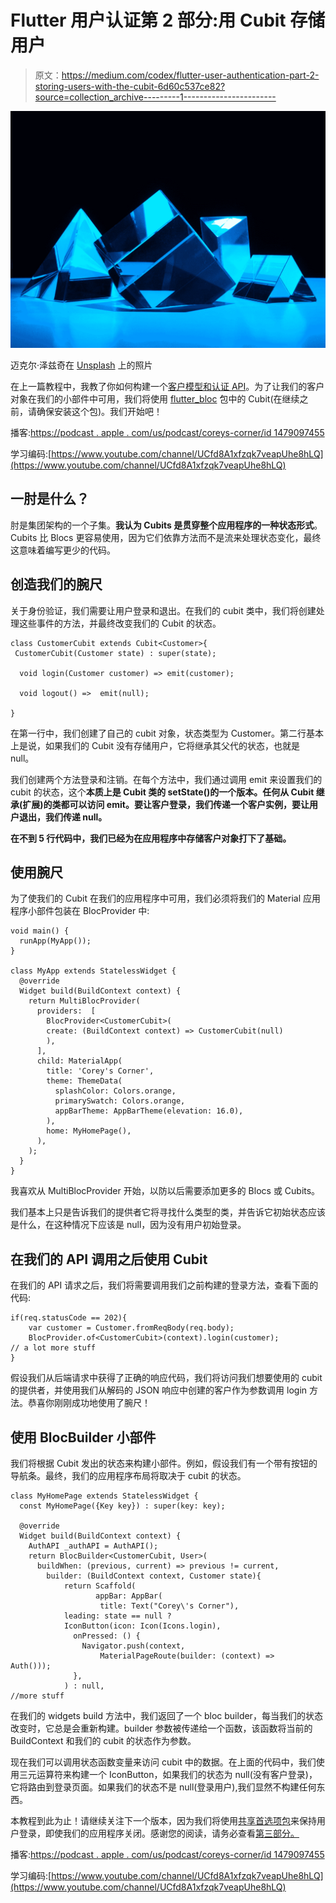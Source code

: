 # Flutter 用户认证第 2 部分:用 Cubit 存储用户

> 原文：<https://medium.com/codex/flutter-user-authentication-part-2-storing-users-with-the-cubit-6d60c537ce82?source=collection_archive---------1----------------------->

![](img/85a2cbef9fee8d6738aa7e7c115d0ea9.png)

迈克尔·泽兹奇在 [Unsplash](https://unsplash.com?utm_source=medium&utm_medium=referral) 上的照片

在上一篇教程中，我教了你如何构建一个[客户模型和认证 API](/codex/flutter-user-authentication-part-1-models-and-api-acf33cf42f83)。为了让我们的客户对象在我们的小部件中可用，我们将使用 [flutter_bloc](https://pub.dev/packages/flutter_bloc) 包中的 Cubit(在继续之前，请确保安装这个包)。我们开始吧！

播客:[https://podcast . apple . com/us/podcast/coreys-corner/id 1479097455](https://podcasts.apple.com/us/podcast/coreys-corner/id1479097455)

学习编码:[https://www.youtube.com/channel/UCfd8A1xfzqk7veapUhe8hLQ](https://www.youtube.com/channel/UCfd8A1xfzqk7veapUhe8hLQ)

## 一肘是什么？

肘是集团架构的一个子集。**我认为 Cubits 是贯穿整个应用程序的一种状态形式**。Cubits 比 Blocs 更容易使用，因为它们依靠方法而不是流来处理状态变化，最终这意味着编写更少的代码。

## 创造我们的腕尺

关于身份验证，我们需要让用户登录和退出。在我们的 cubit 类中，我们将创建处理这些事件的方法，并最终改变我们的 Cubit 的状态。

```
class CustomerCubit extends Cubit<Customer>{ 
 CustomerCubit(Customer state) : super(state); 

  void login(Customer customer) => emit(customer);

  void logout() =>  emit(null);

}
```

在第一行中，我们创建了自己的 cubit 对象，状态类型为 Customer。第二行基本上是说，如果我们的 Cubit 没有存储用户，它将继承其父代的状态，也就是 null。

我们创建两个方法登录和注销。在每个方法中，我们通过调用 emit 来设置我们的 cubit 的状态，这个**本质上是 Cubit 类的 setState()的一个版本。任何从 Cubit 继承(扩展)的类都可以访问 emit。要让客户登录，我们传递一个客户实例，要让用户退出，我们传递 null。**

**在不到 5 行代码中，我们已经为在应用程序中存储客户对象打下了基础。**

## 使用腕尺

为了使我们的 Cubit 在我们的应用程序中可用，我们必须将我们的 Material 应用程序小部件包装在 BlocProvider 中:

```
void main() {
  runApp(MyApp());
}

class MyApp extends StatelessWidget {
  @override
  Widget build(BuildContext context) {
    return MultiBlocProvider(
      providers:  [
        BlocProvider<CustomerCubit>(
        create: (BuildContext context) => CustomerCubit(null)
        ),
      ],
      child: MaterialApp(
        title: 'Corey's Corner',
        theme: ThemeData(
          splashColor: Colors.orange,
          primarySwatch: Colors.orange,
          appBarTheme: AppBarTheme(elevation: 16.0),
        ),
        home: MyHomePage(),
      ),
    );
  }
}
```

我喜欢从 MultiBlocProvider 开始，以防以后需要添加更多的 Blocs 或 Cubits。

我们基本上只是告诉我们的提供者它将寻找什么类型的类，并告诉它初始状态应该是什么，在这种情况下应该是 null，因为没有用户初始登录。

## 在我们的 API 调用之后使用 Cubit

在我们的 API 请求之后，我们将需要调用我们之前构建的登录方法，查看下面的代码:

```
if(req.statusCode == 202){
    var customer = Customer.fromReqBody(req.body);
    BlocProvider.of<CustomerCubit>(context).login(customer); 
// a lot more stuff
}
```

假设我们从后端请求中获得了正确的响应代码，我们将访问我们想要使用的 cubit 的提供者，并使用我们从解码的 JSON 响应中创建的客户作为参数调用 login 方法。恭喜你刚刚成功地使用了腕尺！

## 使用 BlocBuilder 小部件

我们将根据 Cubit 发出的状态来构建小部件。例如，假设我们有一个带有按钮的导航条。最终，我们的应用程序布局将取决于 cubit 的状态。

```
class MyHomePage extends StatelessWidget {
  const MyHomePage({Key key}) : super(key: key);

  @override
  Widget build(BuildContext context) {
    AuthAPI _authAPI = AuthAPI();
    return BlocBuilder<CustomerCubit, User>(
      buildWhen: (previous, current) => previous != current,
        builder: (BuildContext context, Customer state){
            return Scaffold(
                   appBar: AppBar(
                    title: Text("Corey\'s Corner"),
            leading: state == null ?
            IconButton(icon: Icon(Icons.login),
              onPressed: () {
                Navigator.push(context,
                    MaterialPageRoute(builder: (context) =>     Auth()));
              },
            ) : null, 
//more stuff
```

在我们的 widgets build 方法中，我们返回了一个 bloc builder，每当我们的状态改变时，它总是会重新构建。builder 参数被传递给一个函数，该函数将当前的 BuildContext 和我们的 cubit 的状态作为参数。

现在我们可以调用状态函数变量来访问 cubit 中的数据。在上面的代码中，我们使用三元运算符来构建一个 IconButton，如果我们的状态为 null(没有客户登录)，它将路由到登录页面。如果我们的状态不是 null(登录用户),我们显然不构建任何东西。

本教程到此为止！请继续关注下一个版本，因为我们将使用[共享首选项包](https://pub.dev/packages/shared_preferences)来保持用户登录，即使我们的应用程序关闭。感谢您的阅读，请务必查看[第三部分。](https://c0reygardner63.medium.com/flutter-user-authentication-part-3-persistent-login-with-shared-preferences-d0ffb64e1745)

播客:[https://podcast . apple . com/us/podcast/coreys-corner/id 1479097455](https://podcasts.apple.com/us/podcast/coreys-corner/id1479097455)

学习编码:[https://www.youtube.com/channel/UCfd8A1xfzqk7veapUhe8hLQ](https://www.youtube.com/channel/UCfd8A1xfzqk7veapUhe8hLQ)